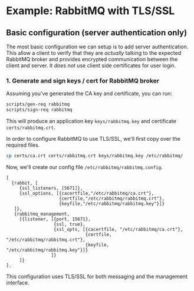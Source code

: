 # Example: RabbitMQ with TLS/SSL

## Basic configuration (server authentication only)

The most basic configuration we can setup is to add server authentication. This
allow a client to verify that they are *actually* talking to the expected RabbitMQ
broker and provides encrypted communication between the client and server. It *does
not* use client side certificates for user login.

### 1. Generate and sign keys / cert for RabbitMQ broker

Assuming you've generated the CA key and certificate, you can run:

```sh
scripts/gen-req rabbitmq
scripts/sign-req rabbitmq
```

This will produce an application key `keys/rabbitmq.key` and certificate
`certs/rabbitmq.crt`.

In order to configure RabbitMQ to use TLS/SSL, we'll first copy over the
required files.

```sh
cp certs/ca.crt certs/rabbitmq.crt keys/rabbitmq.key /etc/rabbitmq/
```

Now, we'll create our config file `/etc/rabbitmq/rabbitmq.config`.

```
[
  {rabbit, [
     {ssl_listeners, [5671]},
     {ssl_options, [{cacertfile,"/etc/rabbitmq/ca.crt"},
                    {certfile,"/etc/rabbitmq/rabbitmq.crt"},
                    {keyfile,"/etc/rabbitmq/rabbitmq.key"}]}
   ]},
   {rabbitmq_management,
     [{listener, [{port, 15671},
                  {ssl, true},
                  {ssl_opts, [{cacertfile, "/etc/rabbitmq/ca.crt"},
                              {certfile, "/etc/rabbitmq/rabbitmq.crt"},
                              {keyfile, "/etc/rabbitmq/rabbitmq.key"}]}
                 ]}
     ]}
].
```

This configuration uses TLS/SSL for both messaging and the management
interface.
